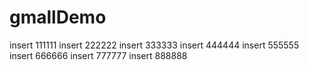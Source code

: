 # gmallDemo
insert 111111
insert 222222
insert 333333
insert 444444
insert 555555
insert 666666
insert 777777
insert 888888